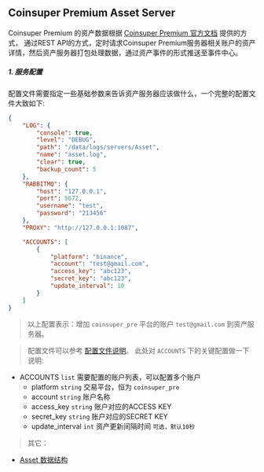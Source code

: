 
## Coinsuper Premium Asset Server

Coinsuper Premium 的资产数据根据 [Coinsuper Premium 官方文档](https://premium.coinsuper.com/api/docs/v1/api_en.html) 提供的方式，
通过REST API的方式，定时请求Coinsuper Premium服务器相关账户的资产详情，然后资产服务器打包处理数据，通过资产事件的形式推送至事件中心。


##### 1. 服务配置

配置文件需要指定一些基础参数来告诉资产服务器应该做什么，一个完整的配置文件大致如下:

```json
{
    "LOG": {
        "console": true,
        "level": "DEBUG",
        "path": "/data/logs/servers/Asset",
        "name": "asset.log",
        "clear": true,
        "backup_count": 5
    },
    "RABBITMQ": {
        "host": "127.0.0.1",
        "port": 5672,
        "username": "test",
        "password": "213456"
    },
    "PROXY": "http://127.0.0.1:1087",

    "ACCOUNTS": [
        {
            "platform": "binance",
            "account": "test@gmail.com",
            "access_key": "abc123",
            "secret_key": "abc123",
            "update_interval": 10
        }
    ]
}
```
> 以上配置表示：增加 `coinsuper_pre` 平台的账户 `test@gmail.com` 到资产服务器。

> 配置文件可以参考 [配置文件说明](https://github.com/TheNextQuant/thenextquant/blob/master/docs/configure/README.md)。
> 此处对 `ACCOUNTS` 下的关键配置做一下说明:
- ACCOUNTS `list` 需要配置的账户列表，可以配置多个账户
    - platform `string` 交易平台，恒为 `coinsuper_pre`
    - account `string` 账户名称
    - access_key `string` 账户对应的ACCESS KEY
    - secret_key `string` 账户对应的SECRET KEY
    - update_interval `int` 资产更新间隔时间 `可选，默认10秒`


> 其它：
- [Asset 数据结构](https://github.com/TheNextQuant/thenextquant/blob/master/docs/asset.md#2-%E8%B5%84%E4%BA%A7%E5%AF%B9%E8%B1%A1%E6%95%B0%E6%8D%AE%E7%BB%93%E6%9E%84)
